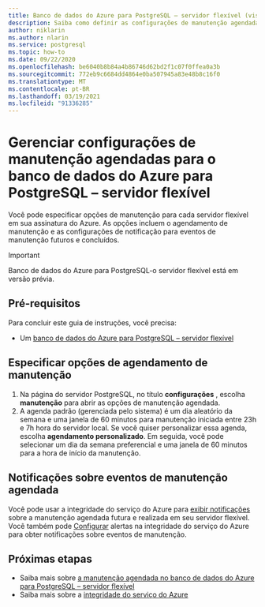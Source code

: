 ```yaml
---
title: Banco de dados do Azure para PostgreSQL – servidor flexível (visualização)-manutenção agendada-portal do Azure
description: Saiba como definir as configurações de manutenção agendada para um servidor de banco de dados do Azure para PostgreSQL do portal do Azure.
author: niklarin
ms.author: nlarin
ms.service: postgresql
ms.topic: how-to
ms.date: 09/22/2020
ms.openlocfilehash: be6040b8b84a4b86746d62bd2f1c07f0ffea0a3b
ms.sourcegitcommit: 772eb9c6684dd4864e0ba507945a83e48b8c16f0
ms.translationtype: MT
ms.contentlocale: pt-BR
ms.lasthandoff: 03/19/2021
ms.locfileid: "91336285"
---
```

# <a name="manage-scheduled-maintenance-settings-for-azure-database-for-postgresql--flexible-server"></a>Gerenciar configurações de manutenção agendadas para o banco de dados do Azure para PostgreSQL – servidor flexível
 
Você pode especificar opções de manutenção para cada servidor flexível em sua assinatura do Azure. As opções incluem o agendamento de manutenção e as configurações de notificação para eventos de manutenção futuros e concluídos.

> [!IMPORTANT]
> Banco de dados do Azure para PostgreSQL-o servidor flexível está em versão prévia.

## <a name="prerequisites"></a>Pré-requisitos
Para concluir este guia de instruções, você precisa:
- Um [banco de dados do Azure para PostgreSQL – servidor flexível](quickstart-create-server-portal.md)
 
## <a name="specify-maintenance-schedule-options"></a>Especificar opções de agendamento de manutenção
 
1. Na página do servidor PostgreSQL, no título **configurações** , escolha **manutenção** para abrir as opções de manutenção agendada.
2. A agenda padrão (gerenciada pelo sistema) é um dia aleatório da semana e uma janela de 60 minutos para manutenção iniciada entre 23h e 7h hora do servidor local. Se você quiser personalizar essa agenda, escolha **agendamento personalizado**. Em seguida, você pode selecionar um dia da semana preferencial e uma janela de 60 minutos para a hora de início da manutenção.
 
## <a name="notifications-about-scheduled-maintenance-events"></a>Notificações sobre eventos de manutenção agendada
 
Você pode usar a integridade do serviço do Azure para [exibir notificações](../../service-health/service-notifications.md) sobre a manutenção agendada futura e realizada em seu servidor flexível. Você também pode [Configurar](../../service-health/resource-health-alert-monitor-guide.md) alertas na integridade do serviço do Azure para obter notificações sobre eventos de manutenção.
 
## <a name="next-steps"></a>Próximas etapas  
 
* Saiba mais sobre [a manutenção agendada no banco de dados do Azure para PostgreSQL – servidor flexível](concepts-maintenance.md)
* Saiba mais sobre a [integridade do serviço do Azure](../../service-health/overview.md)
